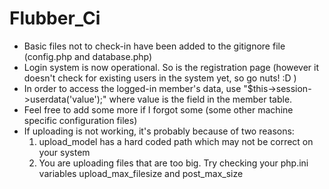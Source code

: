 Flubber_Ci
==========

- Basic files not to check-in have been added to the gitignore file (config.php and database.php)
- Login system is now operational. So is the registration page (however it doesn't check for existing users in the system yet, so go nuts! :D )
- In order to access the logged-in member's data, use "$this->session->userdata('value');" where value is the field in the member table.
- Feel free to add some more if I forgot some (some other machine specific configuration files)
- If uploading is not working, it's probably because of two reasons:
	1. upload_model has a hard coded path which may not be correct on your system
	2. You are uploading files that are too big. Try checking your php.ini variables upload_max_filesize and post_max_size

